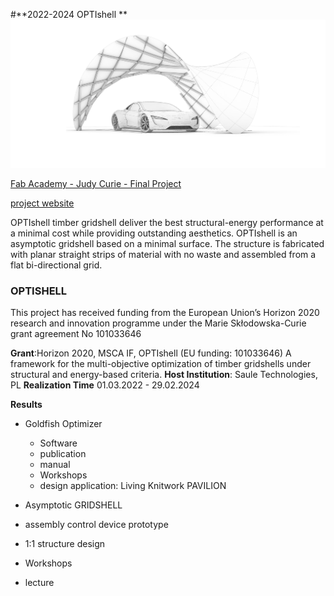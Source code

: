 #**2022-2024 OPTIshell **
![](../../../assets/art/concept.jpg)

[Fab Academy - Judy Curie - Final Project](https://fabacademy.org/2023/labs/ciudadmexico/students/judyta-cichocka/projects/final-project/)

[project website](https://optishell.io/)

OPTIshell timber gridshell deliver the best structural-energy performance at a minimal cost while providing outstanding aesthetics.
OPTIshell is an asymptotic gridshell based on a minimal surface. The structure is fabricated with planar straight strips of material with no waste and assembled from a flat bi-directional grid.

### **OPTISHELL**
This project has received funding from the European Union’s Horizon 2020
 research and innovation programme under the Marie Skłodowska-Curie grant agreement No 101033646


**Grant**:Horizon 2020, MSCA IF, OPTIshell (EU funding: 101033646) A framework for the multi-objective optimization of timber gridshells under structural and energy-based criteria.
**Host Institution**: Saule Technologies, PL
**Realization Time** 01.03.2022 - 29.02.2024

**Results**

 - Goldfish Optimizer
	- Software
	- publication
	- manual
	- Workshops
	- design application: Living Knitwork PAVILION

- Asymptotic GRIDSHELL
 - assembly control device prototype
 - 1:1 structure design
 - Workshops
 - lecture
